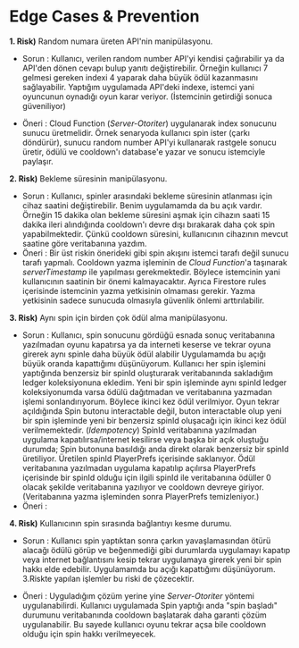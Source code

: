 # Edge Cases & Prevention

**1. Risk)** Random numara üreten API'nin manipülasyonu.

  - Sorun : Kullanıcı, verilen random number API'yi kendisi çağırabilir ya da API'den dönen cevapı bulup yanıtı değiştirebilir. 
		    Örneğin kullanıcı 7 gelmesi gereken indexi 4 yaparak daha büyük ödül kazanmasını sağlayabilir.
            Yaptığım uygulamada API'deki indexe, istemci yani oyuncunun oynadığı oyun karar veriyor. (İstemcinin getirdiği sonuca güveniliyor)
	
   - Öneri : Cloud Function (*Server-Otoriter*) uygulanarak index sonucunu sunucu üretmelidir. 
			      Örnek senaryoda kullanıcı spin ister (çarkı döndürür), sunucu random number API'yi kullanarak rastgele sonucu üretir, ödülü ve cooldown'ı database'e yazar ve sonucu istemciyle paylaşır.
			  
**2. Risk)** Bekleme süresinin manipülasyonu.

  - Sorun : Kullanıcı, spinler arasındaki bekleme süresinin atlanması için cihaz saatini değiştirebilir.
            Benim uygulamamda da bu açık vardır. Örneğin 15 dakika olan bekleme süresini aşmak için cihazın saati 15 dakika ileri alındığında cooldown'ı devre dışı bırakarak daha çok spin yapabilmektedir. Çünkü cooldown süresini, kullanıcının cihazının mevcut saatine 			    göre veritabanına yazdım.
  - Öneri : Bir üst riskin önerideki gibi spin akışını istemci tarafı değil sunucu tarafı yapmalı. 
	          Cooldown yazma işleminin de *Cloud Function*'a taşınarak *serverTimestamp* ile yapılması gerekmektedir. Böylece istemcinin yani kullanıcının saatinin bir önemi kalmayacaktır. 
			      Ayrıca Firestore rules içerisinde istemcinin yazma yetkisinin olmaması gerekir. Yazma yetkisinin sadece sunucuda olmasıyla güvenlik önlemi arttırılabilir.
			  
**3. Risk)** Aynı spin için birden çok ödül alma manipülasyonu.

  - Sorun : Kullanıcı, spin sonucunu gördüğü esnada sonuç veritabanına yazılmadan oyunu kapatırsa ya da interneti keserse ve tekrar oyuna girerek aynı spinle daha büyük ödül alabilir
			      Uygulamamda bu açığı büyük oranda kapattığımı düşünüyorum. Kullanıcı her spin işlemini yaptığında benzersiz bir spinId oluşturarak veritabanında sakladığım ledger koleksiyonuna ekledim.
            Yeni bir spin işleminde aynı spinId ledger koleksiyonumda varsa ödülü dağıtmadan ve veritabanına yazmadan işlemi sonlandırıyorum. Böylece ikinci kez ödül verilmiyor. Oyun tekrar açıldığında Spin butonu interactable değil, buton interactable olup yeni bir spin               işleminde yeni bir benzersiz spinId oluşacağı için ikinci kez ödül verilmemektedir. (*Idempotency*)
    SpinId veritabanına yazılmadan uygulama kapatılırsa/internet kesilirse veya başka bir açık oluştuğu durumda; Spin butonuna basıldığı anda direkt olarak benzersiz bir spinId üretiliyor. Üretilen spinId PlayerPrefs                     içerisinde saklanıyor. Ödül veritabanına yazılmadan uygulama kapatılıp açılırsa PlayerPrefs içerisinde bir spinId olduğu için ilgili spinId ile veritabanına ödüller 0 olacak şekilde veritabanına yazılıyor ve cooldown devreye giriyor. (Veritabanına yazma işleminden sonra PlayerPrefs temizleniyor.)  
  - Öneri :     

**4. Risk)** Kullanıcının spin sırasında bağlantıyı kesme durumu.

- Sorun : Kullanıcı spin yaptıktan sonra çarkın yavaşlamasından ötürü alacağı ödülü görüp ve beğenmediği gibi durumlarda uygulamayı kapatıp veya internet bağlantısını kesip tekrar uygulamaya girerek yeni bir spin hakkı elde edebilir.
          Uygulamamda bu açığı kapattığımı düşünüyorum. 3.Riskte yapılan işlemler bu riski de çözecektir.

- Öneri : Uyguladığım çözüm yerine yine *Server-Otoriter* yöntemi uygulanabilirdi. Kullanıcı uygulamada Spin yaptığı anda "spin başladı" durumunu veritabanında cooldown başlatarak daha garanti çözüm uygulanabilir. Bu sayede kullanıcı oyunu tekrar açsa bile cooldown olduğu için spin hakkı verilmeyecek.
